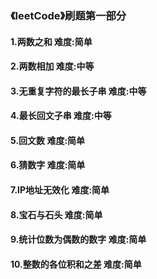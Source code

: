 ### 《leetCode》刷题第一部分
#### 1.两数之和      难度:简单
#### 2.两数相加      难度:中等
#### 3.无重复字符的最长子串        难度:中等
#### 4.最长回文子串       难度:中等
#### 5.回文数      难度:简单
#### 6.猜数字      难度:简单
#### 7.IP地址无效化      难度:简单
#### 8.宝石与石头        难度:简单
#### 9.统计位数为偶数的数字       难度:简单
#### 10.整数的各位积和之差       难度:简单